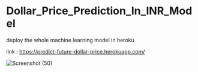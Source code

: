 # Dollar_Price_Prediction_In_INR_Model
deploy the whole machine learning model in heroku

link : https://predict-future-dollar-price.herokuapp.com/

![Screenshot (50)](https://user-images.githubusercontent.com/71753065/108410171-12e55600-724d-11eb-8215-fb2501879d3a.png)
